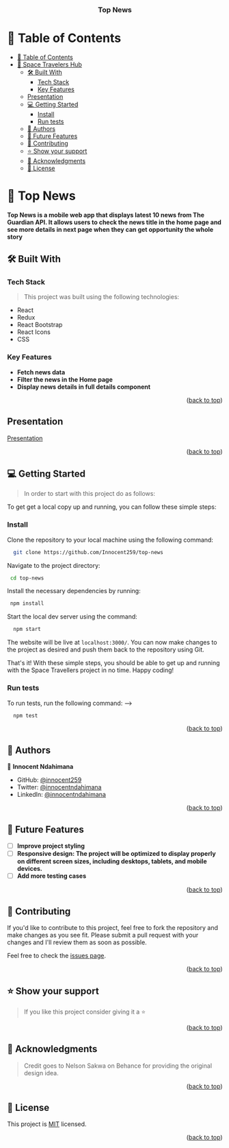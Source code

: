<a name="readme-top"></a>

<div align="center">
  <br/>

  <h3><b>Top News</b></h3>

</div>


# 📗 Table of Contents

- [📗 Table of Contents](#-table-of-contents)
- [📖 Space Travelers Hub](#-space-travelers-hub)
  - [🛠 Built With ](#-built-with-)
    - [Tech Stack ](#tech-stack-)
    - [Key Features ](#key-features-)
  <!-- - [🚀 Live Demo ](#-live-demo-) -->
  - [Presentation ](#-presentation-)
  - [💻 Getting Started ](#-getting-started-)
    - [Install](#install)
    - [Run tests](#run-tests)
  - [👥 Authors ](#-authors-)
  - [🔭 Future Features ](#-future-features-)
  - [🤝 Contributing ](#-contributing-)
  - [⭐️ Show your support ](#️-show-your-support-)
  - [🙏 Acknowledgments ](#-acknowledgments-)
  - [📝 License ](#-license-)

<!-- PROJECT DESCRIPTION -->

# 📖 Top News<a name="about-project"></a>

**Top News is a mobile web app that displays latest 10 news from The Guardian API. It allows users to check the news title in the home page and see more details in next page when they can get opportunity the whole story**

## 🛠 Built With <a name="built-with"></a>

### Tech Stack <a name="tech-stack"></a>

> This project was built using the following technologies:

- React
- Redux
- React Bootstrap
- React Icons
- CSS

<!-- Features -->

### Key Features <a name="key-features"></a>

- **Fetch news data**
- **Filter the news in the Home page**
- **Display news details in full details component**

<p align="right">(<a href="#readme-top">back to top</a>)</p>


<!-- ## 🚀 Live Demo <a name="live-demo"></a>

<a href="https://quiet-buttercream-e947d3.netlify.app/">Live demo</a
<p align="right">(<a href="#readme-top">back to top</a>)</p> -->

## Presentation <a name="presentation"></a>

<a href="https://www.loom.com/share/aa7afc18fefe40a888e5a81addd670ca?sid=b43b4e0a-1f55-4e04-a40c-0fa2dd290338">Presentation</a>

<p align="right">(<a href="#readme-top">back to top</a>)</p>

<!-- GETTING STARTED -->

## 💻 Getting Started <a name="getting-started"></a>

> In order to start with this project do as follows:

To get get a local copy up and running, you can follow these simple steps:

### Install

Clone the repository to your local machine using the following command:

```sh
  git clone https://github.com/Innocent259/top-news
```

Navigate to the project directory:

```sh
 cd top-news
```

Install the necessary dependencies by running:

```sh
 npm install
```

Start the local dev server using the command:

```sh
  npm start
```

The website will be live at `localhost:3000/`. You can now make changes to the project as desired and push them back to the repository using Git.

That's it! With these simple steps, you should be able to get up and running with the Space Travellers project in no time. Happy coding!

### Run tests

To run tests, run the following command: -->



```sh
  npm test
```


<p align="right">(<a href="#readme-top">back to top</a>)</p>

<!-- AUTHORS -->

## 👥 Authors <a name="authors"></a>

<!-- > Mention all of the collaborators of this project. -->
👤 **Innocent Ndahimana**

- GitHub: [@innocent259](https://github.com/Innocent259)
- Twitter: [@innocentndahimana](https://www.linkedin.com/in/innocent259/)
- LinkedIn: [@innocentndahimana](https://twitter.com/ndahimana259)

<p align="right">(<a href="#readme-top">back to top</a>)</p>

<!-- FUTURE FEATURES -->

## 🔭 Future Features <a name="future-features"></a>

<!-- > Describe 1 - 3 features you will add to the project. -->

- [ ] **Improve project styling**
- [ ] **Responsive design: The project will be optimized to display properly on different screen sizes, including desktops, tablets, and mobile devices.**
- [ ] **Add more testing cases**

<p align="right">(<a href="#readme-top">back to top</a>)</p>

<!-- CONTRIBUTING -->

## 🤝 Contributing <a name="contributing"></a>

If you'd like to contribute to this project, feel free to fork the repository and make changes as you see fit. Please submit a pull request with your changes and I'll review them as soon as possible.

Feel free to check the [issues page](../../issues/).

<p align="right">(<a href="#readme-top">back to top</a>)</p>

<!-- SUPPORT -->

## ⭐️ Show your support <a name="support"></a>

> If you like this project consider giving it a ⭐️

<p align="right">(<a href="#readme-top">back to top</a>)</p>

<!-- ACKNOWLEDGEMENTS -->

## 🙏 Acknowledgments <a name="acknowledgements"></a>

>Credit goes to Nelson Sakwa on Behance for providing the original design idea.

<p align="right">(<a href="#readme-top">back to top</a>)</p>


<!-- FAQ (optional) -->

## 📝 License <a name="license"></a>

This project is [MIT](MIT.md) licensed.

<p align="right">(<a href="#readme-top">back to top</a>)</p>